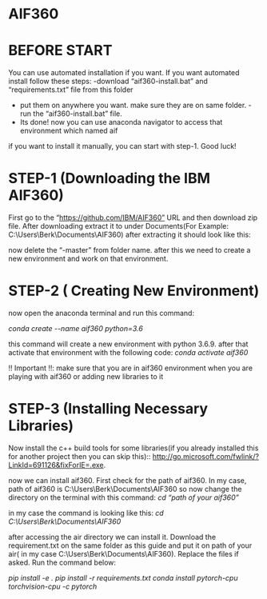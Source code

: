 # AIF360

# BEFORE START
You can use automated installation if you want. If you want automated install follow these steps:
-download “aif360-install.bat” and “requirements.txt” file from this folder
- put them on anywhere you want. make sure they are on same folder.
-run the “aif360-install.bat” file.
- Its done! now you can use anaconda navigator to access that environment which named aif

if you want to install it manually, you can start with step-1. Good luck!

# STEP-1 (Downloading the IBM AIF360)
First go to the “https://github.com/IBM/AIF360” URL and then download zip file. After downloading extract it to under Documents(For Example: C:\Users\Berk\Documents\AIF360) after extracting it should look like this:

now delete the “-master” from folder name.
after this we need to create a new environment and work on that environment.

# STEP-2 ( Creating New Environment)
now open the anaconda terminal and run this command:

*conda create --name aif360 python=3.6*

this command will create a new environment with python 3.6.9.
after that activate that environment with the following code:
*conda activate aif360*

!! Important !!: make sure that you are in aif360 environment when you are playing with aif360 or adding new libraries to it

# STEP-3 (Installing Necessary Libraries)

Now install the c++ build tools for some libraries(if you already installed this for another project then you can skip this)::
http://go.microsoft.com/fwlink/?LinkId=691126&fixForIE=.exe.

now we can install aif360. First check for the path of aif360. In my case, path of aif360 is C:\Users\Berk\Documents\AIF360
so now change the directory on the terminal with this command:
*cd “path of your aif360”*

in my case the command is looking like this:
*cd C:\Users\Berk\Documents\AIF360*

after accessing the air directory we can install it. Download the requirement.txt on the same folder as this guide and put it on path of your air( in my case C:\Users\Berk\Documents\AIF360). Replace the files if asked. Run the command below:

*pip install -e .*
*pip install -r requirements.txt*
*conda install pytorch-cpu torchvision-cpu -c pytorch*




